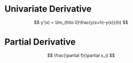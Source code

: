 # Univariate Derivative

$$
y'(x) = \lim_{h\to 0}\frac{y(x+h)-y(x)}{h}
$$

# Partial Derivative

$$
\frac{\partial f}{\partial x_i}
$$

